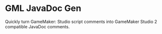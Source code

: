# GML JavaDoc Gen
Quickly turn GameMaker: Studio script comments into GameMaker Studio 2 compatible JavaDoc comments.
